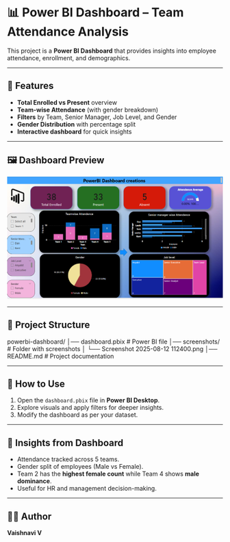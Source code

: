 # 📊 Power BI Dashboard – Team Attendance Analysis

This project is a **Power BI Dashboard** that provides insights into employee attendance, enrollment, and demographics.  

---

## 📌 Features
- **Total Enrolled vs Present** overview  
- **Team-wise Attendance** (with gender breakdown)  
- **Filters** by Team, Senior Manager, Job Level, and Gender  
- **Gender Distribution** with percentage split  
- **Interactive dashboard** for quick insights  

---

## 🖼️ Dashboard Preview
![Power BI Dashboard](screenhots/sales..png)

---

## 📂 Project Structure

powerbi-dashboard/
│── dashboard.pbix # Power BI file
│── screenshots/ # Folder with screenshots
│ └── Screenshot 2025-08-12 112400.png
│── README.md # Project documentation

---

## 🚀 How to Use
1. Open the `dashboard.pbix` file in **Power BI Desktop**.  
2. Explore visuals and apply filters for deeper insights.  
3. Modify the dashboard as per your dataset.  

---

## 📌 Insights from Dashboard
- Attendance tracked across 5 teams.  
- Gender split of employees (Male vs Female).  
- Team 2 has the **highest female count** while Team 4 shows **male dominance**.  
- Useful for HR and management decision-making.  

---

## 👩‍💻 Author
**Vaishnavi V**








